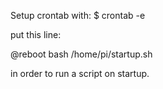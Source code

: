 Setup crontab with:
$ crontab -e

put this line:

@reboot bash /home/pi/startup.sh

in order to run a script on startup.